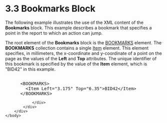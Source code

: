 <html dir="LTR" xmlns:mshelp="http://msdn.microsoft.com/mshelp" xmlns:ddue="http://ddue.schemas.microsoft.com/authoring/2003/5" xmlns:xlink="http://www.w3.org/1999/xlink" xmlns:tool="http://www.microsoft.com/tooltip">
    <head>
        <meta http-equiv="Content-Type" content="text/html; CHARSET=utf-8"></meta>
        <meta name="save" content="history"></meta>
        <title>3.3 Bookmarks Block</title>
        <xml>
            <mshelp:toctitle title="3.3 Bookmarks Block"></mshelp:toctitle>
            <mshelp:rltitle title="[MS-RGDI]: Bookmarks Block"></mshelp:rltitle>
            <mshelp:keyword index="A" term="b57a0dec-187a-44d2-b9b7-a0352faafea2"></mshelp:keyword>
            <mshelp:attr name="DCSext.ContentType" value="open specification"></mshelp:attr>
            <mshelp:attr name="AssetID" value="b57a0dec-187a-44d2-b9b7-a0352faafea2"></mshelp:attr>
            <mshelp:attr name="TopicType" value="kbRef"></mshelp:attr>
            <mshelp:attr name="DCSext.Title" value="[MS-RGDI]: Bookmarks Block" />
        </xml>
    </head>
    <body>
        <div id="header">
            <h1 class="heading">3.3 Bookmarks Block</h1>
        </div>
        <div id="mainSection">
            <div id="mainBody">
                <div id="allHistory" class="saveHistory"></div>
                <div id="sectionSection0" class="section" name="collapseableSection">
                    

<p>The following example illustrates the use of the XML content
of the <b>Bookmarks</b> block. This example describes a bookmark that specifies
a point in the report to which an action can jump.</p>

<p>The root element of the <b>Bookmarks</b> block is the <a href="0ad5154a-e8ed-4fa4-a6d2-100313b0086b.md">BOOKMARKS</a> element. The <b>BOOKMARKS</b>
collection contains a single <a href="d9e55a22-e349-488d-b9f2-5656a8e2daea.md">Item</a>
element. This element specifies, in millimeters, the x-coordinate and
y-coordinate of a point on the page as the values of the <b>Left</b> and <b>Top</b>
attributes. The unique identifier of this bookmark is specified by the value of
the <b>Item</b> element, which is &quot;BID42&quot; in this example.</p>

<dl>
<dd>
<div><pre>  
 &lt;BOOKMARKS&gt;
   &lt;Item Left=&quot;3.175&quot; Top=&quot;6.35&quot;&gt;BID42&lt;/Item&gt;
 &lt;/BOOKMARKS&gt;
</pre></div>
</dd></dl>


                </div>
            </div>
        </div>
    </body>
</html>